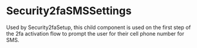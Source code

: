 Security2faSMSSettings
======

Used by Security2faSetup, this child component is used on the first step of the
2fa activation flow to prompt the user for their cell phone number for SMS.
